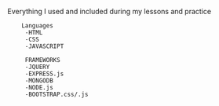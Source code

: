 Everything I used and included during my lessons and practice

		Languages                
		 -HTML                   
		 -CSS                     
		 -JAVASCRIPT  

		 FRAMEWORKS
		 -JQUERY
		 -EXPRESS.js
		 -MONGODB
		 -NODE.js
		 -BOOTSTRAP.css/.js

		 
			
			
                         
